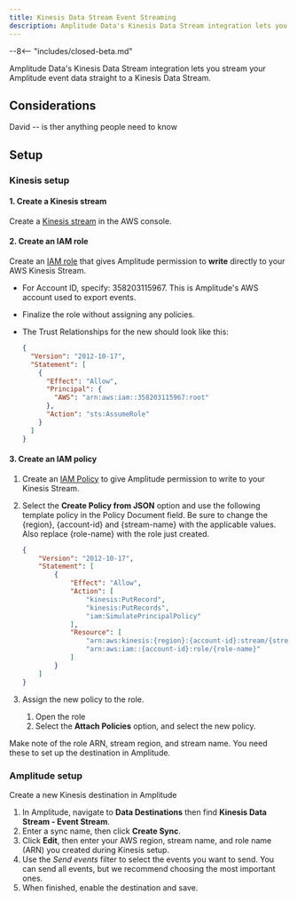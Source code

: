 ```yaml
---
title: Kinesis Data Stream Event Streaming
description: Amplitude Data's Kinesis Data Stream integration lets you stream your Amplitude event data straight to a Kinesis Data Stream.
---
```


--8<-- "includes/closed-beta.md"

Amplitude Data's Kinesis Data Stream integration lets you stream your Amplitude event data straight to a Kinesis Data Stream.

## Considerations

David -- is ther anything people need to know

## Setup

### Kinesis setup

#### 1. Create a Kinesis stream

Create a [Kinesis stream](https://docs.aws.amazon.com/streams/latest/dev/introduction.html "https://docs.aws.amazon.com/streams/latest/dev/introduction.html") in the AWS console.


#### 2. Create an IAM role

Create an [IAM role](http://docs.aws.amazon.com/IAM/latest/UserGuide/id_roles_create_for-user.html#roles-creatingrole-user-console) that gives Amplitude permission to **write** directly to your AWS Kinesis Stream.

- For Account ID, specify: 358203115967. This is Amplitude's AWS account used to export events.
- Finalize the role without assigning any policies.
- The Trust Relationships for the new should look like this:

    ```json title="Trust Relationshps"
    {
      "Version": "2012-10-17",
      "Statement": [
        {
          "Effect": "Allow",
          "Principal": {
            "AWS": "arn:aws:iam::358203115967:root"
          },
          "Action": "sts:AssumeRole"
        }
      ]
    }
    ```

#### 3. Create an IAM policy

1. Create an [IAM Policy](ttp://docs.aws.amazon.com/IAM/latest/UserGuide/access_policies_create.html) to give Amplitude permission to write to your Kinesis Stream.
2. Select the **Create Policy from JSON** option and use the following template policy in the Policy Document field. Be sure to change the {region}, {account-id} and {stream-name} with the applicable values. Also replace {role-name} with the role just created.

    ```json
    {
        "Version": "2012-10-17",
        "Statement": [
            {
                "Effect": "Allow",
                "Action": [
                    "kinesis:PutRecord",
                    "kinesis:PutRecords",
                    "iam:SimulatePrincipalPolicy"
                ],
                "Resource": [
                    "arn:aws:kinesis:{region}:{account-id}:stream/{stream-name}",
                    "arn:aws:iam::{account-id}:role/{role-name}"
                ]
            }
        ]
    }
    ```

3. Assign the new policy to the role.
      1. Open the role
      2. Select the **Attach Policies** option, and select the new policy.

Make note of the role ARN, stream region, and stream name. You need these to set up the destination in Amplitude. 

### Amplitude setup

Create a new Kinesis destination in Amplitude

1. In Amplitude, navigate to **Data Destinations** then find **Kinesis Data Stream - Event Stream**.
2. Enter a sync name, then click **Create Sync**.
3. Click **Edit**, then enter your AWS region, stream name, and role name (ARN) you created during Kinesis setup.
4. Use the _Send events_ filter to select the events you want to send. You can send all events, but we recommend choosing the most important ones. 
5. When finished, enable the destination and save.